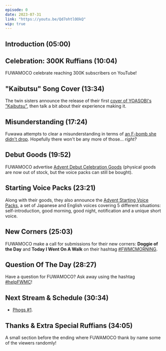 ```yaml
---
episode: 0
date: 2023-07-31
link: "https://youtu.be/Qd7ohtlOOkQ"
wip: true
---
```


## Introduction (05:00)

## Celebration: 300K Ruffians (10:04)

FUWAMOCO celebrate reaching 300K subscribers on YouTube!

## "Kaibutsu" Song Cover (13:34)

The twin sisters announce the release of their first [cover of YOASOBI's "Kaibutsu"](https://youtu.be/Yr1EI_jYBB8), then talk a bit about their experience making it.

## Misunderstanding (17:24)

Fuwawa attempts to clear a misunderstanding in terms of [an F-bomb she didn't drop](https://youtu.be/7gTl1TW3j0A). Hopefully there won't be any more of those... *right?*

## Debut Goods (19:52)

FUWAMOCO advertise [Advent Debut Celebration Goods](https://shop.hololivepro.com/products/hololiveen_advent_debut) (physical goods are now out of stock, but the voice packs can still be bought).

## Starting Voice Packs (23:21)

Along with their goods, they also announce the [Advent Starting Voice Packs](https://shop.hololivepro.com/en/pages/search-results-page?q=starting%20voice%20advent), a set of Japanese and English voices covering 5 different situations: self-introduction, good morning, good night, notification and a unique short voice.

## New Corners (25:03)

FUWAMOCO make a call for submissions for their new corners: **Doggie of the Day** and **Today I Went On A Walk** on their hashtag [#FWMCMORNING](https://twitter.com/hashtag/FWMCMORNING).

## Question Of The Day (28:27)

Have a question for FUWAMOCO? Ask away using the hashtag [#helpFWMC](https://twitter.com/hashtag/helpFWMC)!

## Next Stream & Schedule (30:34)

* [Phogs #1](https://youtu.be/7oFqfnRE4p8).

## Thanks & Extra Special Ruffians (34:05)

A small section before the ending where FUWAMOCO thank by name some of the viewers randomly!
